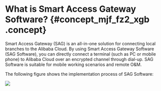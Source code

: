 # What is Smart Access Gateway Software? {#concept_mjf_fz2_xgb .concept}

Smart Access Gateway \(SAG\) is an all-in-one solution for connecting local branches to the Alibaba Cloud. By using Smart Access Gateway Software \(SAG Software\), you can directly connect a terminal \(such as PC or mobile phone\) to Alibaba Cloud over an encrypted channel through dial-up. SAG Software is suitable for mobile working scenarios and remote O&M.

The following figure shows the implementation process of SAG Software:

![](http://static-aliyun-doc.oss-cn-hangzhou.aliyuncs.com/assets/img/131355/155745400939530_en-US.png)


